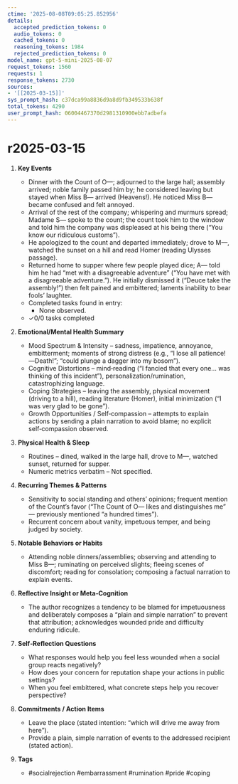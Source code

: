 ```yaml
---
ctime: '2025-08-08T09:05:25.852956'
details:
  accepted_prediction_tokens: 0
  audio_tokens: 0
  cached_tokens: 0
  reasoning_tokens: 1984
  rejected_prediction_tokens: 0
model_name: gpt-5-mini-2025-08-07
request_tokens: 1560
requests: 1
response_tokens: 2730
sources:
- '[[2025-03-15]]'
sys_prompt_hash: c37dca99a8836d9a8d9fb349533b638f
total_tokens: 4290
user_prompt_hash: 06004467370d2981310900ebb7adbefa
---
```

# r2025-03-15

1. **Key Events**
   * Dinner with the Count of O—; adjourned to the large hall; assembly arrived; noble family passed him by; he considered leaving but stayed when Miss B— arrived (Heavens!). He noticed Miss B— became confused and felt annoyed.
   * Arrival of the rest of the company; whispering and murmurs spread; Madame S— spoke to the count; the count took him to the window and told him the company was displeased at his being there (“You know our ridiculous customs”).
   * He apologized to the count and departed immediately; drove to M—, watched the sunset on a hill and read Homer (reading Ulysses passage).
   * Returned home to supper where few people played dice; A— told him he had “met with a disagreeable adventure” (“You have met with a disagreeable adventure.”). He initially dismissed it (“Deuce take the assembly!”) then felt pained and embittered; laments inability to bear fools’ laughter.
   * Completed tasks found in entry:
     - None observed.
   * ✓0/0 tasks completed

2. **Emotional/Mental Health Summary**
   * Mood Spectrum & Intensity – sadness, impatience, annoyance, embitterment; moments of strong distress (e.g., “I lose all patience!—Death!”; “could plunge a dagger into my bosom”).
   * Cognitive Distortions – mind‑reading (“I fancied that every one… was thinking of this incident”), personalization/rumination, catastrophizing language.
   * Coping Strategies – leaving the assembly, physical movement (driving to a hill), reading literature (Homer), initial minimization (“I was very glad to be gone”).
   * Growth Opportunities / Self‑compassion – attempts to explain actions by sending a plain narration to avoid blame; no explicit self‑compassion observed.

3. **Physical Health & Sleep**
   * Routines – dined, walked in the large hall, drove to M—, watched sunset, returned for supper.
   * Numeric metrics verbatim – Not specified.

4. **Recurring Themes & Patterns**
   * Sensitivity to social standing and others’ opinions; frequent mention of the Count’s favor (“The Count of O— likes and distinguishes me” — previously mentioned “a hundred times”).
   * Recurrent concern about vanity, impetuous temper, and being judged by society.

5. **Notable Behaviors or Habits**
   * Attending noble dinners/assemblies; observing and attending to Miss B—; ruminating on perceived slights; fleeing scenes of discomfort; reading for consolation; composing a factual narration to explain events.

6. **Reflective Insight or Meta‑Cognition**
   * The author recognizes a tendency to be blamed for impetuousness and deliberately composes a “plain and simple narration” to prevent that attribution; acknowledges wounded pride and difficulty enduring ridicule.

7. **Self‑Reflection Questions**
   * What responses would help you feel less wounded when a social group reacts negatively?
   * How does your concern for reputation shape your actions in public settings?
   * When you feel embittered, what concrete steps help you recover perspective?

8. **Commitments / Action Items**
   * Leave the place (stated intention: “which will drive me away from here”).
   * Provide a plain, simple narration of events to the addressed recipient (stated action).

9. **Tags**
   * #socialrejection #embarrassment #rumination #pride #coping